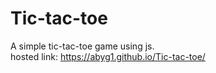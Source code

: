 # Tic-tac-toe

A simple tic-tac-toe game using js. <br>
hosted link: https://abyg1.github.io/Tic-tac-toe/